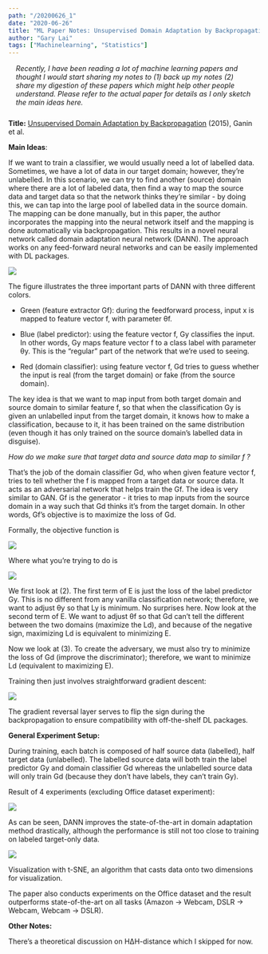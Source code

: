 ```yaml
---
path: "/20200626_1"
date: "2020-06-26"
title: "ML Paper Notes: Unsupervised Domain Adaptation by Backpropagation"
author: "Gary Lai"
tags: ["Machinelearning", "Statistics"]
---
```


<p style="margin-left: 3%; margin-right: 3%; margin-bottom: 5%; margin-top: 3%;"><i>Recently, I have been reading a lot of machine learning papers and thought I would start sharing my notes to (1) back up my notes (2) share my digestion of these papers which might help other people understand. Please refer to the actual paper for details as I only sketch the main ideas here. </i></p>

**Title:**
<u>[Unsupervised Domain Adaptation by Backpropagation](http://proceedings.mlr.press/v37/ganin15.pdf)</u> (2015), Ganin et al.

**Main Ideas**:

If we want to train a classifier, we would usually need a lot of labelled data. Sometimes, we have a lot of data in our target domain; however, they’re unlabelled. In this scenario, we can try to find another (source) domain where there are a lot of labeled data, then find a way to map the source data and target data so that the network thinks they’re similar - by doing this, we can tap into the large pool of labelled data in the source domain. The mapping can be done manually, but in this paper, the author incorporates the mapping into the neural network itself and the mapping is done automatically via backpropagation. This results in a novel neural network called domain adaptation neural network (DANN). The approach works on any feed-forward neural networks and can be easily implemented with DL packages.

![](/images/20200626_1/dann.png)

The figure illustrates the three important parts of DANN with three different colors.

- Green (feature extractor Gf): during the feedforward process, input x is mapped to feature vector f, with parameter θf.

* Blue (label predictor): using the feature vector f, Gy classifies the input. In other words, Gy maps feature vector f to a class label with parameter θy. This is the “regular” part of the network that we’re used to seeing.

* Red (domain classifier): using feature vector f, Gd tries to guess whether the input is real (from the target domain) or fake (from the source domain).

The key idea is that we want to map input from both target domain and source domain to similar feature f, so that when the classification Gy is given an unlabelled input from the target domain, it knows how to make a classification, because to it, it has been trained on the same distribution (even though it has only trained on the source domain’s labelled data in disguise).

_How do we make sure that target data and source data map to similar f ?_

That’s the job of the domain classifier Gd, who when given feature vector f, tries to tell whether the f is mapped from a target data or source data. It acts as an adversarial network that helps train the Gf. The idea is very similar to GAN. Gf is the generator - it tries to map inputs from the source domain in a way such that Gd thinks it’s from the target domain. In other words, Gf’s objective is to maximize the loss of Gd.

Formally, the objective function is

![](/images/20200626_1/e.png)

Where what you’re trying to do is

![](/images/20200626_1/gradientd1.png)

We first look at (2). The first term of E is just the loss of the label predictor Gy. This is no different from any vanilla classification network; therefore, we want to adjust θy so that Ly is minimum. No surprises here. Now look at the second term of E. We want to adjust θf so that Gd can’t tell the different between the two domains (maximize the Ld), and because of the negative sign, maximizing Ld is equivalent to minimizing E.

Now we look at (3). To create the adversary, we must also try to minimize the loss of Gd (improve the discriminator); therefore, we want to minimize Ld (equivalent to maximizing E).

Training then just involves straightforward gradient descent:

![](/images/20200626_1/gradientd2.png)

The gradient reversal layer serves to flip the sign during the backpropagation to ensure compatibility with off-the-shelf DL packages.

**General Experiment Setup:**

During training, each batch is composed of half source data (labelled), half target data (unlabelled). The labelled source data will both train the label predictor Gy and domain classifier Gd whereas the unlabelled source data will only train Gd (because they don’t have labels, they can’t train Gy).

Result of 4 experiments (excluding Office dataset experiment):

![](/images/20200626_1/result.png)

As can be seen, DANN improves the state-of-the-art in domain adaptation method drastically, although the performance is still not too close to training on labeled target-only data.

![](/images/20200626_1/tsne.png)

Visualization with t-SNE, an algorithm that casts data onto two dimensions for visualization.

The paper also conducts experiments on the Office dataset and the result outperforms state-of-the-art on all tasks (Amazon -> Webcam, DSLR -> Webcam, Webcam -> DSLR).

**Other Notes:**

There’s a theoretical discussion on H∆H-distance which I skipped for now.
